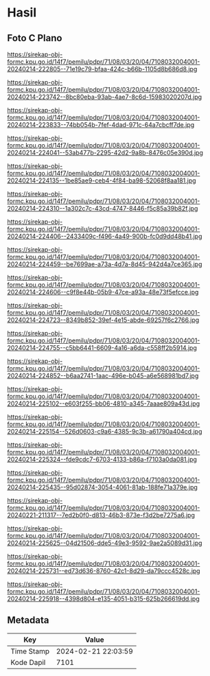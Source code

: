 # Hasil

## Foto C Plano

https://sirekap-obj-formc.kpu.go.id/14f7/pemilu/pdpr/71/08/03/20/04/7108032004001-20240214-222805--71e19c79-bfaa-424c-b66b-1105d8b686d8.jpg

https://sirekap-obj-formc.kpu.go.id/14f7/pemilu/pdpr/71/08/03/20/04/7108032004001-20240214-223742--8bc80eba-93ab-4ae7-8c6d-15983020207d.jpg

https://sirekap-obj-formc.kpu.go.id/14f7/pemilu/pdpr/71/08/03/20/04/7108032004001-20240214-223833--74bb054b-7fef-4dad-971c-64a7cbcff7de.jpg

https://sirekap-obj-formc.kpu.go.id/14f7/pemilu/pdpr/71/08/03/20/04/7108032004001-20240214-224041--53ab477b-2295-42d2-9a8b-8476c05e390d.jpg

https://sirekap-obj-formc.kpu.go.id/14f7/pemilu/pdpr/71/08/03/20/04/7108032004001-20240214-224135--1be85ae9-ceb4-4f84-ba98-52068f8aa181.jpg

https://sirekap-obj-formc.kpu.go.id/14f7/pemilu/pdpr/71/08/03/20/04/7108032004001-20240214-224310--1a302c7c-43cd-4747-8446-f5c85a39b82f.jpg

https://sirekap-obj-formc.kpu.go.id/14f7/pemilu/pdpr/71/08/03/20/04/7108032004001-20240214-224406--2433409c-f496-4a49-900b-fc0d9dd48b41.jpg

https://sirekap-obj-formc.kpu.go.id/14f7/pemilu/pdpr/71/08/03/20/04/7108032004001-20240214-224459--be7699ae-a73a-4d7a-8d45-942d4a7ce365.jpg

https://sirekap-obj-formc.kpu.go.id/14f7/pemilu/pdpr/71/08/03/20/04/7108032004001-20240214-224606--c9f8e44b-05b9-47ce-a93a-48e73f5efcce.jpg

https://sirekap-obj-formc.kpu.go.id/14f7/pemilu/pdpr/71/08/03/20/04/7108032004001-20240214-224723--8349b852-39ef-4e15-abde-69257f6c2766.jpg

https://sirekap-obj-formc.kpu.go.id/14f7/pemilu/pdpr/71/08/03/20/04/7108032004001-20240214-224755--c5bb6441-6609-4a16-a6da-c558ff2b5914.jpg

https://sirekap-obj-formc.kpu.go.id/14f7/pemilu/pdpr/71/08/03/20/04/7108032004001-20240214-224852--b6aa2741-1aac-496e-b045-a6e568981bd7.jpg

https://sirekap-obj-formc.kpu.go.id/14f7/pemilu/pdpr/71/08/03/20/04/7108032004001-20240214-225102--e603f255-bb06-4810-a345-7aaae809a43d.jpg

https://sirekap-obj-formc.kpu.go.id/14f7/pemilu/pdpr/71/08/03/20/04/7108032004001-20240214-225154--526d0603-c9a6-4385-9c3b-a61790a404cd.jpg

https://sirekap-obj-formc.kpu.go.id/14f7/pemilu/pdpr/71/08/03/20/04/7108032004001-20240214-225324--fde9cdc7-6703-4133-b86a-f7103a0da081.jpg

https://sirekap-obj-formc.kpu.go.id/14f7/pemilu/pdpr/71/08/03/20/04/7108032004001-20240214-225435--95d02874-3054-4061-81ab-188fe71a379e.jpg

https://sirekap-obj-formc.kpu.go.id/14f7/pemilu/pdpr/71/08/03/20/04/7108032004001-20240221-211317--7ed2b0f0-d813-46b3-873e-f3d2be7275a6.jpg

https://sirekap-obj-formc.kpu.go.id/14f7/pemilu/pdpr/71/08/03/20/04/7108032004001-20240214-225625--04d21506-dde5-49e3-9592-9ae2a5089d31.jpg

https://sirekap-obj-formc.kpu.go.id/14f7/pemilu/pdpr/71/08/03/20/04/7108032004001-20240214-225731--ed73d636-8760-42c1-8d29-da79ccc4528c.jpg

https://sirekap-obj-formc.kpu.go.id/14f7/pemilu/pdpr/71/08/03/20/04/7108032004001-20240214-225918--4398d804-e135-4051-b315-625b266619dd.jpg


## Metadata

| Key        | Value               |
| ---------- | ------------------- |
| Time Stamp | 2024-02-21 22:03:59 |
| Kode Dapil | 7101                |



